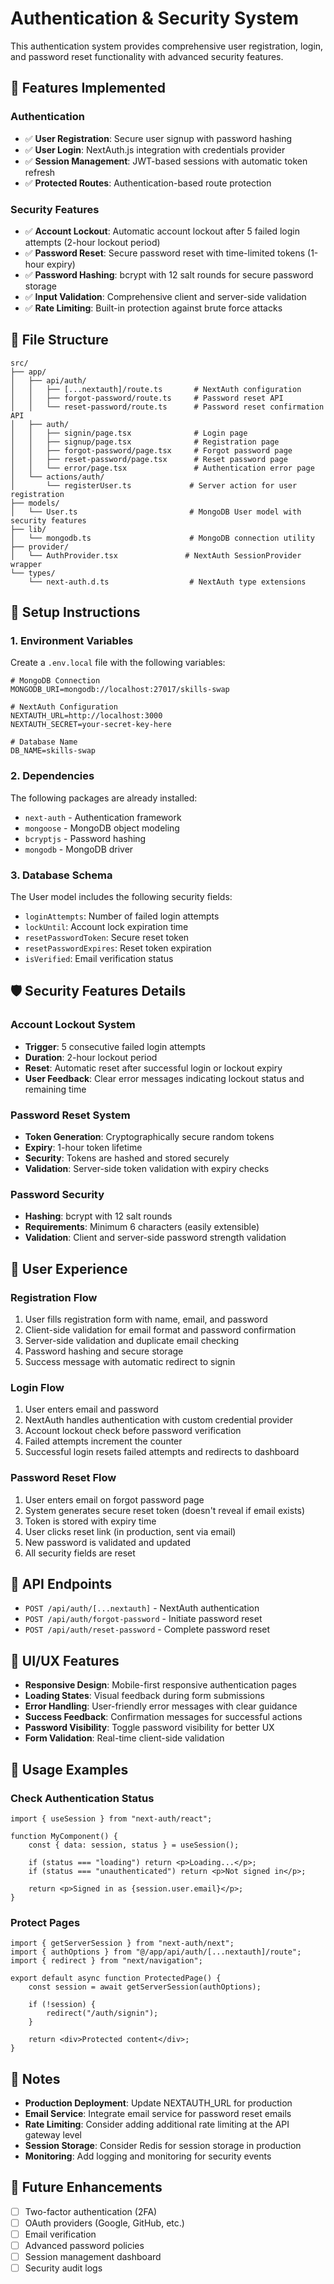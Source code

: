 # Authentication & Security System

This authentication system provides comprehensive user registration, login, and password reset functionality with advanced security features.

## 🚀 Features Implemented

### Authentication

-   ✅ **User Registration**: Secure user signup with password hashing
-   ✅ **User Login**: NextAuth.js integration with credentials provider
-   ✅ **Session Management**: JWT-based sessions with automatic token refresh
-   ✅ **Protected Routes**: Authentication-based route protection

### Security Features

-   ✅ **Account Lockout**: Automatic account lockout after 5 failed login attempts (2-hour lockout period)
-   ✅ **Password Reset**: Secure password reset with time-limited tokens (1-hour expiry)
-   ✅ **Password Hashing**: bcrypt with 12 salt rounds for secure password storage
-   ✅ **Input Validation**: Comprehensive client and server-side validation
-   ✅ **Rate Limiting**: Built-in protection against brute force attacks

## 📁 File Structure

```
src/
├── app/
│   ├── api/auth/
│   │   ├── [...nextauth]/route.ts       # NextAuth configuration
│   │   ├── forgot-password/route.ts     # Password reset API
│   │   └── reset-password/route.ts      # Password reset confirmation API
│   ├── auth/
│   │   ├── signin/page.tsx              # Login page
│   │   ├── signup/page.tsx              # Registration page
│   │   ├── forgot-password/page.tsx     # Forgot password page
│   │   ├── reset-password/page.tsx      # Reset password page
│   │   └── error/page.tsx               # Authentication error page
│   └── actions/auth/
│       └── registerUser.ts             # Server action for user registration
├── models/
│   └── User.ts                         # MongoDB User model with security features
├── lib/
│   └── mongodb.ts                      # MongoDB connection utility
├── provider/
│   └── AuthProvider.tsx               # NextAuth SessionProvider wrapper
└── types/
    └── next-auth.d.ts                  # NextAuth type extensions
```

## 🔧 Setup Instructions

### 1. Environment Variables

Create a `.env.local` file with the following variables:

```env
# MongoDB Connection
MONGODB_URI=mongodb://localhost:27017/skills-swap

# NextAuth Configuration
NEXTAUTH_URL=http://localhost:3000
NEXTAUTH_SECRET=your-secret-key-here

# Database Name
DB_NAME=skills-swap
```

### 2. Dependencies

The following packages are already installed:

-   `next-auth` - Authentication framework
-   `mongoose` - MongoDB object modeling
-   `bcryptjs` - Password hashing
-   `mongodb` - MongoDB driver

### 3. Database Schema

The User model includes the following security fields:

-   `loginAttempts`: Number of failed login attempts
-   `lockUntil`: Account lock expiration time
-   `resetPasswordToken`: Secure reset token
-   `resetPasswordExpires`: Reset token expiration
-   `isVerified`: Email verification status

## 🛡️ Security Features Details

### Account Lockout System

-   **Trigger**: 5 consecutive failed login attempts
-   **Duration**: 2-hour lockout period
-   **Reset**: Automatic reset after successful login or lockout expiry
-   **User Feedback**: Clear error messages indicating lockout status and remaining time

### Password Reset System

-   **Token Generation**: Cryptographically secure random tokens
-   **Expiry**: 1-hour token lifetime
-   **Security**: Tokens are hashed and stored securely
-   **Validation**: Server-side token validation with expiry checks

### Password Security

-   **Hashing**: bcrypt with 12 salt rounds
-   **Requirements**: Minimum 6 characters (easily extensible)
-   **Validation**: Client and server-side password strength validation

## 📱 User Experience

### Registration Flow

1. User fills registration form with name, email, and password
2. Client-side validation for email format and password confirmation
3. Server-side validation and duplicate email checking
4. Password hashing and secure storage
5. Success message with automatic redirect to signin

### Login Flow

1. User enters email and password
2. NextAuth handles authentication with custom credential provider
3. Account lockout check before password verification
4. Failed attempts increment the counter
5. Successful login resets failed attempts and redirects to dashboard

### Password Reset Flow

1. User enters email on forgot password page
2. System generates secure reset token (doesn't reveal if email exists)
3. Token is stored with expiry time
4. User clicks reset link (in production, sent via email)
5. New password is validated and updated
6. All security fields are reset

## 🔗 API Endpoints

-   `POST /api/auth/[...nextauth]` - NextAuth authentication
-   `POST /api/auth/forgot-password` - Initiate password reset
-   `POST /api/auth/reset-password` - Complete password reset

## 🎨 UI/UX Features

-   **Responsive Design**: Mobile-first responsive authentication pages
-   **Loading States**: Visual feedback during form submissions
-   **Error Handling**: User-friendly error messages with clear guidance
-   **Success Feedback**: Confirmation messages for successful actions
-   **Password Visibility**: Toggle password visibility for better UX
-   **Form Validation**: Real-time client-side validation

## 🚀 Usage Examples

### Check Authentication Status

```tsx
import { useSession } from "next-auth/react";

function MyComponent() {
    const { data: session, status } = useSession();

    if (status === "loading") return <p>Loading...</p>;
    if (status === "unauthenticated") return <p>Not signed in</p>;

    return <p>Signed in as {session.user.email}</p>;
}
```

### Protect Pages

```tsx
import { getServerSession } from "next-auth/next";
import { authOptions } from "@/app/api/auth/[...nextauth]/route";
import { redirect } from "next/navigation";

export default async function ProtectedPage() {
    const session = await getServerSession(authOptions);

    if (!session) {
        redirect("/auth/signin");
    }

    return <div>Protected content</div>;
}
```

## 📝 Notes

-   **Production Deployment**: Update NEXTAUTH_URL for production
-   **Email Service**: Integrate email service for password reset emails
-   **Rate Limiting**: Consider adding additional rate limiting at the API gateway level
-   **Session Storage**: Consider Redis for session storage in production
-   **Monitoring**: Add logging and monitoring for security events

## 🔄 Future Enhancements

-   [ ] Two-factor authentication (2FA)
-   [ ] OAuth providers (Google, GitHub, etc.)
-   [ ] Email verification
-   [ ] Advanced password policies
-   [ ] Session management dashboard
-   [ ] Security audit logs
